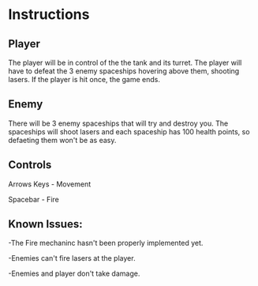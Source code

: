 # Instructions

## Player

The player will be in control of the the tank and its turret. The player will have to defeat
the 3 enemy spaceships hovering above them, shooting lasers. If the player is hit once, the game ends.

## Enemy

There will be 3 enemy spaceships that will try and destroy you. The spaceships will shoot lasers and
each spaceship has 100 health points, so defaeting them won't be as easy.

## Controls

Arrows Keys - Movement

Spacebar - Fire

## Known Issues:
-The Fire mechaninc hasn't been properly implemented yet.

-Enemies can't fire lasers at the player.

-Enemies and player don't take damage.